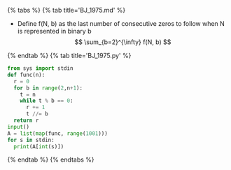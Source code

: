 {% tabs %}
{% tab title='BJ_1975.md' %}

* Define f(N, b) as the last number of consecutive zeros to follow when N is represented in binary b
$$
\sum_{b=2}^{\infty} f(N, b)
$$

{% endtab %}
{% tab title='BJ_1975.py' %}

```py
from sys import stdin
def func(n):
  r = 0
  for b in range(2,n+1):
    t = n
    while t % b == 0:
      r += 1
      t //= b
  return r
input()
A = list(map(func, range(1001)))
for s in stdin:
  print(A[int(s)])
```

{% endtab %}
{% endtabs %}